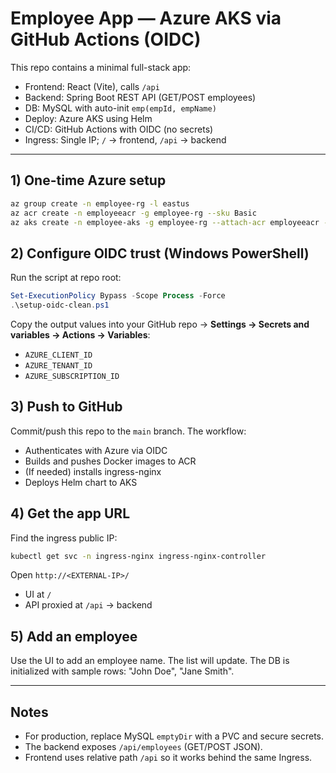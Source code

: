 # Employee App — Azure AKS via GitHub Actions (OIDC)

This repo contains a minimal full-stack app:
- Frontend: React (Vite), calls `/api`
- Backend: Spring Boot REST API (GET/POST employees)
- DB: MySQL with auto-init `emp(empId, empName)`
- Deploy: Azure AKS using Helm
- CI/CD: GitHub Actions with OIDC (no secrets)
- Ingress: Single IP; `/` → frontend, `/api` → backend

---

## 1) One-time Azure setup

```bash
az group create -n employee-rg -l eastus
az acr create -n employeeacr -g employee-rg --sku Basic
az aks create -n employee-aks -g employee-rg --attach-acr employeeacr --enable-managed-identity
```

## 2) Configure OIDC trust (Windows PowerShell)

Run the script at repo root:
```powershell
Set-ExecutionPolicy Bypass -Scope Process -Force
.\setup-oidc-clean.ps1
```
Copy the output values into your GitHub repo → **Settings → Secrets and variables → Actions → Variables**:
- `AZURE_CLIENT_ID`
- `AZURE_TENANT_ID`
- `AZURE_SUBSCRIPTION_ID`

## 3) Push to GitHub

Commit/push this repo to the `main` branch. The workflow:
- Authenticates with Azure via OIDC
- Builds and pushes Docker images to ACR
- (If needed) installs ingress-nginx
- Deploys Helm chart to AKS

## 4) Get the app URL

Find the ingress public IP:
```bash
kubectl get svc -n ingress-nginx ingress-nginx-controller
```
Open `http://<EXTERNAL-IP>/`

- UI at `/`
- API proxied at `/api` → backend

## 5) Add an employee

Use the UI to add an employee name. The list will update.
The DB is initialized with sample rows: "John Doe", "Jane Smith".

---

## Notes
- For production, replace MySQL `emptyDir` with a PVC and secure secrets.
- The backend exposes `/api/employees` (GET/POST JSON).
- Frontend uses relative path `/api` so it works behind the same Ingress.
